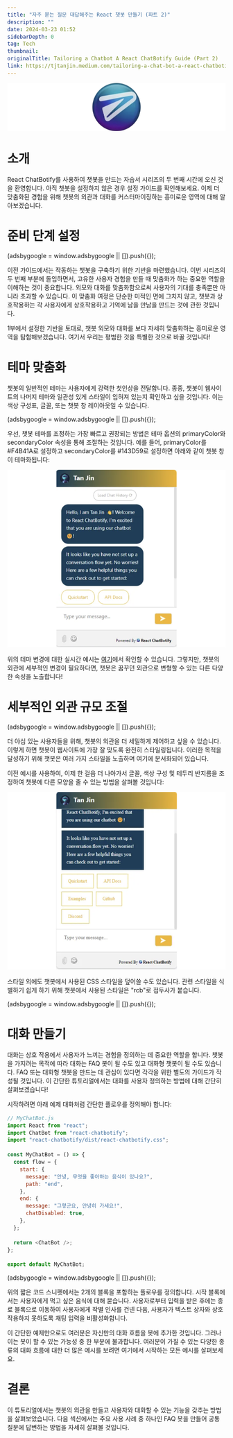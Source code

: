 ```yaml
---
title: "자주 묻는 질문 대답해주는 React 챗봇 만들기 (파트 2)"
description: ""
date: 2024-03-23 01:52
sidebarDepth: 0
tag: Tech
thumbnail:
originalTitle: Tailoring a Chatbot A React ChatBotify Guide (Part 2)
link: https://tjtanjin.medium.com/tailoring-a-chat-bot-a-react-chatbotify-guide-part-2-97ae8914b80c
---
```


<img src="./img/Tailoring-a-Chatbot:-A-React-ChatBotify-Guide-(Part-2)_0.png" />

# 소개

React ChatBotify를 사용하여 챗봇을 만드는 자습서 시리즈의 두 번째 시간에 오신 것을 환영합니다. 아직 챗봇을 설정하지 않은 경우 설정 가이드를 확인해보세요. 이제 더 맞춤화된 경험을 위해 챗봇의 외관과 대화를 커스터마이징하는 흥미로운 영역에 대해 알아보겠습니다.

# 준비 단계 설정

<!-- ui-log 수평형 -->

<ins class="adsbygoogle"
      style="display:block"
      data-ad-client="ca-pub-4877378276818686"
      data-ad-slot="9743150776"
      data-ad-format="auto"
      data-full-width-responsive="true"></ins>
<component is="script">
(adsbygoogle = window.adsbygoogle || []).push({});
</component>

이전 가이드에서는 작동하는 챗봇을 구축하기 위한 기반을 마련했습니다. 이번 시리즈의 두 번째 부분에 돌입하면서, 고유한 사용자 경험을 만들 때 맞춤화가 하는 중요한 역할을 이해하는 것이 중요합니다. 외모와 대화를 맞춤화함으로써 사용자의 기대를 충족뿐만 아니라 초과할 수 있습니다. 이 맞춤화 여정은 단순한 미적인 면에 그치지 않고, 챗봇과 상호작용하는 각 사용자에게 상호작용하고 기억에 남을 만남을 만드는 것에 관한 것입니다.

1부에서 설정한 기반을 토대로, 챗봇 외모와 대화를 보다 자세히 맞춤화하는 흥미로운 영역을 탐험해보겠습니다. 여기서 우리는 평범한 것을 특별한 것으로 바꿀 것입니다!

# 테마 맞춤화

챗봇의 일반적인 테마는 사용자에게 강력한 첫인상을 전달합니다. 종종, 챗봇이 웹사이트의 나머지 테마와 일관성 있게 스타일이 입혀져 있는지 확인하고 싶을 것입니다. 이는 색상 구성표, 글꼴, 또는 챗봇 창 레이아웃일 수 있습니다.

<!-- ui-log 수평형 -->

<ins class="adsbygoogle"
      style="display:block"
      data-ad-client="ca-pub-4877378276818686"
      data-ad-slot="9743150776"
      data-ad-format="auto"
      data-full-width-responsive="true"></ins>
<component is="script">
(adsbygoogle = window.adsbygoogle || []).push({});
</component>

우선, 챗봇 테마를 조정하는 가장 빠르고 권장되는 방법은 테마 옵션의 primaryColor와 secondaryColor 속성을 통해 조절하는 것입니다. 예를 들어, primaryColor를 #F4B41A로 설정하고 secondaryColor를 #143D59로 설정하면 아래와 같이 챗봇 창이 테마화됩니다:

![Chatbot Theme](<./img/Tailoring-a-Chatbot:-A-React-ChatBotify-Guide-(Part-2)_1.png>)

위의 테마 변경에 대한 실시간 예시는 [여기](링크)에서 확인할 수 있습니다. 그렇지만, 챗봇의 외관에 세부적인 변경이 필요하다면, 챗봇은 꿈꾸던 외관으로 변형할 수 있는 다른 다양한 속성을 노출합니다!

# 세부적인 외관 규모 조절

<!-- ui-log 수평형 -->

<ins class="adsbygoogle"
      style="display:block"
      data-ad-client="ca-pub-4877378276818686"
      data-ad-slot="9743150776"
      data-ad-format="auto"
      data-full-width-responsive="true"></ins>
<component is="script">
(adsbygoogle = window.adsbygoogle || []).push({});
</component>

더 야심 있는 사용자들을 위해, 챗봇의 외관을 더 세밀하게 제어하고 싶을 수 있습니다. 이렇게 하면 챗봇이 웹사이트에 가장 잘 맞도록 완전히 스타일링됩니다. 이러한 목적을 달성하기 위해 챗봇은 여러 가지 스타일을 노출하며 여기에 문서화되어 있습니다.

이전 예시를 사용하여, 이제 한 걸음 더 나아가서 글꼴, 색상 구성 및 테두리 반지름을 조정하여 챗봇에 다른 모양을 줄 수 있는 방법을 살펴볼 것입니다:

![이미지](<./img/Tailoring-a-Chatbot:-A-React-ChatBotify-Guide-(Part-2)_2.png>)

스타일 외에도 챗봇에서 사용된 CSS 스타일을 덮어쓸 수도 있습니다. 관련 스타일을 식별하기 쉽게 하기 위해 챗봇에서 사용된 스타일은 "rcb"로 접두사가 붙습니다.

<!-- ui-log 수평형 -->

<ins class="adsbygoogle"
      style="display:block"
      data-ad-client="ca-pub-4877378276818686"
      data-ad-slot="9743150776"
      data-ad-format="auto"
      data-full-width-responsive="true"></ins>
<component is="script">
(adsbygoogle = window.adsbygoogle || []).push({});
</component>

# 대화 만들기

대화는 상호 작용에서 사용자가 느끼는 경험을 정의하는 데 중요한 역할을 합니다. 챗봇을 가지려는 목적에 따라 대화는 FAQ 봇이 될 수도 있고 대화형 챗봇이 될 수도 있습니다. FAQ 또는 대화형 챗봇을 만드는 데 관심이 있다면 각각을 위한 별도의 가이드가 작성될 것입니다. 이 간단한 튜토리얼에서는 대화를 사용자 정의하는 방법에 대해 간단히 살펴보겠습니다!

시작하려면 아래 예제 대화처럼 간단한 플로우를 정의해야 합니다:

```js
// MyChatBot.js
import React from "react";
import ChatBot from "react-chatbotify";
import "react-chatbotify/dist/react-chatbotify.css";

const MyChatBot = () => {
  const flow = {
    start: {
      message: "안녕, 무엇을 좋아하는 음식이 있나요?",
      path: "end",
    },
    end: {
      message: "그렇군요, 안녕히 가세요!",
      chatDisabled: true,
    },
  };

  return <ChatBot />;
};

export default MyChatBot;
```

<!-- ui-log 수평형 -->

<ins class="adsbygoogle"
      style="display:block"
      data-ad-client="ca-pub-4877378276818686"
      data-ad-slot="9743150776"
      data-ad-format="auto"
      data-full-width-responsive="true"></ins>
<component is="script">
(adsbygoogle = window.adsbygoogle || []).push({});
</component>

위의 짧은 코드 스니펫에서는 2개의 블록을 포함하는 플로우를 정의합니다. 시작 블록에서는 사용자에게 먹고 싶은 음식에 대해 묻습니다. 사용자로부터 입력을 받은 후에는 종료 블록으로 이동하여 사용자에게 작별 인사를 건넨 다음, 사용자가 텍스트 상자와 상호 작용하지 못하도록 채팅 입력을 비활성화합니다.

이 간단한 예제만으로도 여러분은 자신만의 대화 흐름을 봇에 추가한 것입니다. 그러나 이는 봇이 할 수 있는 가능성 중 한 부분에 불과합니다. 여러분이 가질 수 있는 다양한 종류의 대화 흐름에 대한 더 많은 예시를 보려면 여기에서 시작하는 모든 예시를 살펴보세요.

# 결론

이 튜토리얼에서는 챗봇의 외관을 만들고 사용자와 대화할 수 있는 기능을 갖추는 방법을 살펴보았습니다. 다음 섹션에서는 주요 사용 사례 중 하나인 FAQ 봇을 만들어 공통 질문에 답변하는 방법을 자세히 살펴볼 것입니다.
